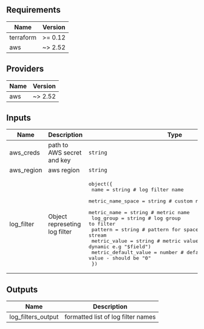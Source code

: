 ## Requirements

| Name | Version |
|------|---------|
| terraform | >= 0.12 |
| aws | ~> 2.52 |

## Providers

| Name | Version |
|------|---------|
| aws | ~> 2.52 |

## Inputs

| Name | Description | Type | Default | Required |
|------|-------------|------|---------|:--------:|
| aws\_creds | path to AWS secret and key | `string` | n/a | yes |
| aws\_region | aws region | `string` | n/a | yes |
| log\_filter | Object represeting log filter | <pre>object({<br>    name              = string # log filter name<br>    metric_name_space = string # custom name space for metrics<br>    metric_name       = string # metric name <br>    log_group         = string # log group to filter<br>    pattern           = string # pattern for space delimited log stream<br>    metric_value      = string # metric value (static e.g. "1" or dynamic e.g "$field")<br>    metric_default_value = number # default metric value - should be "0"<br>  })</pre> | n/a | yes |

## Outputs

| Name | Description |
|------|-------------|
| log\_filters\_output | formatted list of log filter names |

